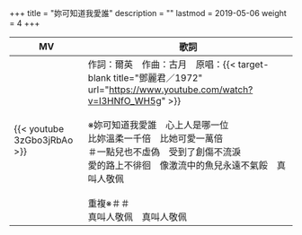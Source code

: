 +++
title = "妳可知道我愛誰"
description = ""
lastmod = 2019-05-06
weight = 4
+++

MV  | 歌詞  
--------------|-------
{{< youtube 3zGbo3jRbAo >}}|作詞：爾英　作曲：古月　原唱：{{< target-blank title="鄧麗君／1972" url="https://www.youtube.com/watch?v=I3HNfO_WH5g" >}}<br/><br/>※妳可知道我愛誰　心上人是哪一位<br/>比妳溫柔一千倍　比她可愛一萬倍<br/>＃一點兒也不虛偽　受到了創傷不流淚<br/>愛的路上不徘徊　像激流中的魚兒永遠不氣餒　真叫人敬佩<br/><br/>重複※＃＃<br/>真叫人敬佩　真叫人敬佩